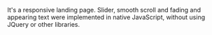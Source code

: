 It's a responsive landing page. Slider, smooth scroll and fading and appearing text were implemented in native JavaScript, without using JQuery or other libraries.
